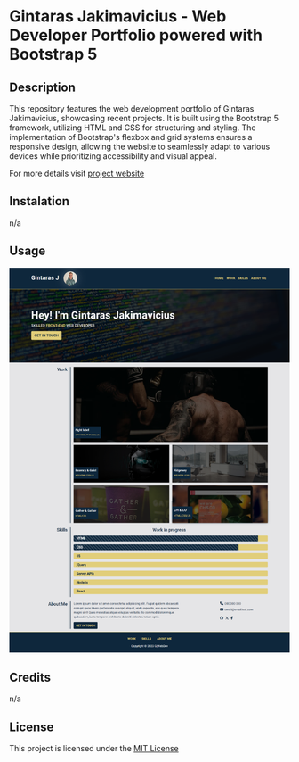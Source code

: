 # Gintaras Jakimavicius - Web Developer Portfolio powered with Bootstrap 5

## Description

This repository features the web development portfolio of Gintaras Jakimavicius, showcasing recent projects. It is built using the Bootstrap 5 framework, utilizing HTML and CSS for structuring and styling. The implementation of Bootstrap's flexbox and grid systems ensures a responsive design, allowing the website to seamlessly adapt to various devices while prioritizing accessibility and visual appeal.

For more details visit [project website](https://ginjak.github.io/Bootstrap-Portfolio/)

## Instalation

n/a

## Usage

![Gintaras Jakimavicius - Web Developer Portfolio](/images/screenshot.png)

## Credits

n/a

## License

This project is licensed under the [MIT License](./LICENSE)
